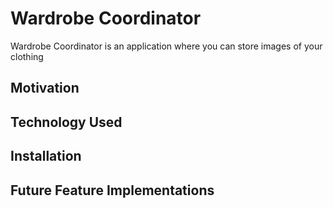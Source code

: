 # Wardrobe Coordinator

Wardrobe Coordinator is an application where you can store images of your clothing 

## Motivation

## Technology Used

## Installation

## Future Feature Implementations